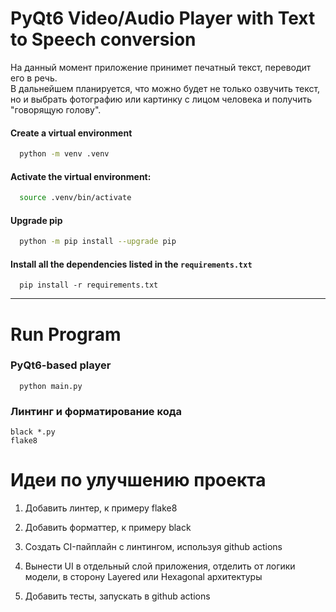 # PyQt6 Video/Audio Player with Text to Speech conversion
На данный момент приложение принимет печатный текст, переводит его в речь.<br> В дальнейшем планируется, что можно будет не только озвучить текст, но и выбрать фотографию или картинку с лицом человека и получить "говорящую голову".

#### Сreate a virtual environment
```bash
  python -m venv .venv
```


#### Activate the virtual environment:
```bash
  source .venv/bin/activate
```

#### Upgrade pip
```bash
  python -m pip install --upgrade pip
```

#### Install all the dependencies listed in the `requirements.txt`
```
  pip install -r requirements.txt
```
____________
# Run Program

### PyQt6-based player
```
  python main.py
```

### Линтинг и форматирование кода

```
black *.py
flake8
```

# Идеи по улучшению проекта

1. Добавить линтер, к примеру flake8

2. Добавить форматтер, к примеру black

3. Создать CI-пайплайн с линтингом, используя github actions

4. Вынести UI в отдельный слой приложения, отделить от логики модели, в сторону Layered или Hexagonal архитектуры

5. Добавить тесты, запускать в github actions
